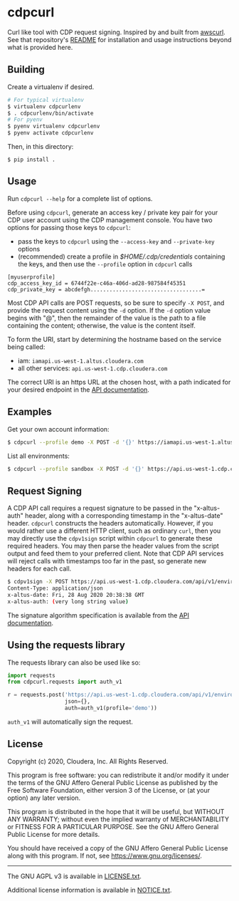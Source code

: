 # cdpcurl

Curl like tool with CDP request signing. Inspired by and built from [awscurl](https://github.com/okigan/awscurl). See that repository's [README](https://github.com/okigan/awscurl/tree/master/README.md) for installation and usage instructions beyond what is provided here.

## Building

Create a virtualenv if desired.

```bash
# For typical virtualenv
$ virtualenv cdpcurlenv
$ . cdpcurlenv/bin/activate
# For pyenv
$ pyenv virtualenv cdpcurlenv
$ pyenv activate cdpcurlenv
```

Then, in this directory:

```
$ pip install .
```

## Usage

Run `cdpcurl --help` for a complete list of options.

Before using `cdpcurl`, generate an access key / private key pair for your CDP user account using the CDP management console. You have two options for passing those keys to `cdpcurl`:

* pass the keys to `cdpcurl` using the `--access-key` and `--private-key` options
* (recommended) create a profile in _$HOME/.cdp/credentials_ containing the keys, and then use the `--profile` option in `cdpcurl` calls

```
[myuserprofile]
cdp_access_key_id = 6744f22e-c46a-406d-ad28-987584f45351
cdp_private_key = abcdefgh...................................=
```

Most CDP API calls are POST requests, so be sure to specify `-X POST`, and provide the request content using the `-d` option. If the `-d` option value begins with "@", then the remainder of the value is the path to a file containing the content; otherwise, the value is the content itself.

To form the URI, start by determining the hostname based on the service being called:

* iam: `iamapi.us-west-1.altus.cloudera.com`
* all other services: `api.us-west-1.cdp.cloudera.com`

The correct URI is an https URL at the chosen host, with a path indicated for your desired endpoint in the [API documentation](https://cloudera.github.io/cdp-dev-docs/api-docs/).

## Examples

Get your own account information:

```bash
$ cdpcurl --profile demo -X POST -d '{}' https://iamapi.us-west-1.altus.cloudera.com/iam/getAccount
```

List all environments:

```bash
$ cdpcurl --profile sandbox -X POST -d '{}' https://api.us-west-1.cdp.cloudera.com/api/v1/environments2/listEnvironments
```

## Request Signing

A CDP API call requires a request signature to be passed in the "x-altus-auth" header, along with a corresponding timestamp in the "x-altus-date" header. `cdpcurl` constructs the headers automatically. However, if you would rather use a different HTTP client, such as ordinary `curl`, then you may directly use the `cdpv1sign` script within `cdpcurl` to generate these required headers. You may then parse the header values from the script output and feed them to your preferred client. Note that CDP API services will reject calls with timestamps too far in the past, so generate new headers for each call.

```bash
$ cdpv1sign -X POST https://api.us-west-1.cdp.cloudera.com/api/v1/environments2/listEnvironments
Content-Type: application/json
x-altus-date: Fri, 28 Aug 2020 20:38:38 GMT
x-altus-auth: (very long string value)
```

The signature algorithm specification is available from the [API documentation](https://cloudera.github.io/cdp-dev-docs/api-docs/).

## Using the requests library

The requests library can also be used like so:

```python
import requests
from cdpcurl.requests import auth_v1

r = requests.post('https://api.us-west-1.cdp.cloudera.com/api/v1/environments2/listEnvironments',
                  json={},
                  auth=auth_v1(profile='demo'))
```

`auth_v1` will automatically sign the request.

## License

Copyright (c) 2020, Cloudera, Inc. All Rights Reserved.

This program is free software: you can redistribute it and/or modify
it under the terms of the GNU Affero General Public License as published by
the Free Software Foundation, either version 3 of the License, or
(at your option) any later version.

This program is distributed in the hope that it will be useful,
but WITHOUT ANY WARRANTY; without even the implied warranty of
MERCHANTABILITY or FITNESS FOR A PARTICULAR PURPOSE.  See the
GNU Affero General Public License for more details.

You should have received a copy of the GNU Affero General Public License
along with this program.  If not, see <https://www.gnu.org/licenses/>.

---

The GNU AGPL v3 is available in [LICENSE.txt](LICENSE.txt).

Additional license information is available in [NOTICE.txt](NOTICE.txt).
